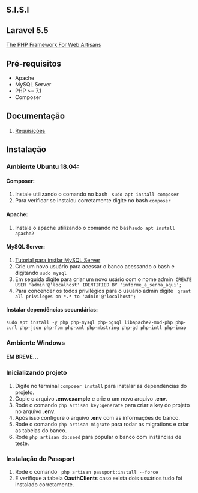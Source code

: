 ## S.I.S.I

## Laravel 5.5

[The PHP Framework For Web Artisans](https://laravel.com/docs/5.5)

## Pré-requisitos

- Apache
- MySQL Server
- PHP >= 7.1
- Composer
## Documentação

1. [Requisições](https://github.com/unifg/sisi-back/blob/develop/documetation/readme.md)

## Instalação

### Ambiente Ubuntu 18.04:

#### Composer:
1. Instale utilizando o comando no bash ``` sudo apt install composer```
1. Para verificar se instalou corretamente digite no bash ``` composer ```

#### Apache:
1. Instale o apache utilizando o comando no bash``` sudo apt install apache2 ```

#### MySQL Server:
1. [Tutorial para instlar MySQL Server](https://www.digitalocean.com/community/tutorials/como-instalar-o-mysql-no-ubuntu-18-04-pt)
1. Crie um novo usuário para acessar o banco acessando o bash e digitando ```sudo mysql```
1. Em seguida digite para criar um novo usário com o nome admin``` CREATE USER 'admin'@'localhost' IDENTIFIED BY 'informe_a_senha_aqui';```
1. Para concender os todos privilégios para o usuário admin digite ``` grant all privileges on *.* to 'admin'@'localhost';``` 

#### Instalar dependências secundárias:

``` sudo apt install -y php php-mysql php-pgsql libapache2-mod-php php-curl php-json php-fpm php-xml php-mbstring php-gd php-intl php-imap ``` 

### Ambiente Windows

#### EM BREVE...


### Inicializando projeto

1. Digite no terminal ``` composer install ``` para instalar as dependências do projeto.
1. Copie o arquivo **.env.example** e crie o um novo arquivo **.env**.
1. Rode o comando  ``` php artisan key:generate ``` para criar a key do projeto no arquivo **.env**.
1. Após isso configure o arquivo **.env** com as informações do banco.
1. Rode o comando ``` php artisan migrate ``` para rodar as migrations e criar as tabelas do banco.
1. Rode ``` php artisan db:seed ``` para popular o banco com instâncias de teste.

### Instalação do Passport

1. Rode o comando ``` php artisan passport:install --force```
1. E verifique a tabela **OauthClients** caso exista dois usuários tudo foi instalado corretamente.
